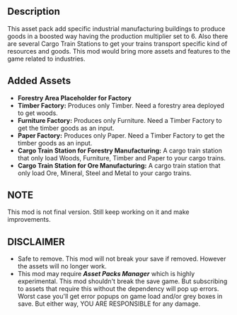 ## Description
This asset pack add specific industrial manufacturing buildings to produce goods in a boosted way having the production multiplier set to 6.
Also there are several Cargo Train Stations to get your trains transport specific kind of resources and goods.
This mod would bring more assets and features to the game related to industries.

## Added Assets
* **Forestry Area Placeholder for Factory**
* **Timber Factory:** Produces only Timber. Need a forestry area deployed to get woods.
* **Furniture Factory:** Produces only Furniture. Need a Timber Factory to get the timber goods as an input.
* **Paper Factory:** Produces only Paper. Need a Timber Factory to get the timber goods as an input.
* **Cargo Train Station for Forestry Manufacturing:** A cargo train station that only load Woods, Furniture, Timber and Paper to your cargo trains.
* **Cargo Train Station for Ore Manufacturing:** A cargo train station that only load Ore, Mineral, Steel and Metal to your cargo trains.

## NOTE
This mod is not final version. Still keep working on it and make improvements.

## DISCLAIMER
* Safe to remove. This mod will not break your save if removed. However the assets will no longer work.
* This mod may require ***Asset Packs Manager*** which is highly experimental. This mod shouldn't break the save game. But subscribing to assets that require this without the dependency will pop up errors. Worst case you'll get error popups on game load and/or grey boxes in save. But either way, YOU ARE RESPONSIBLE for any damage.
